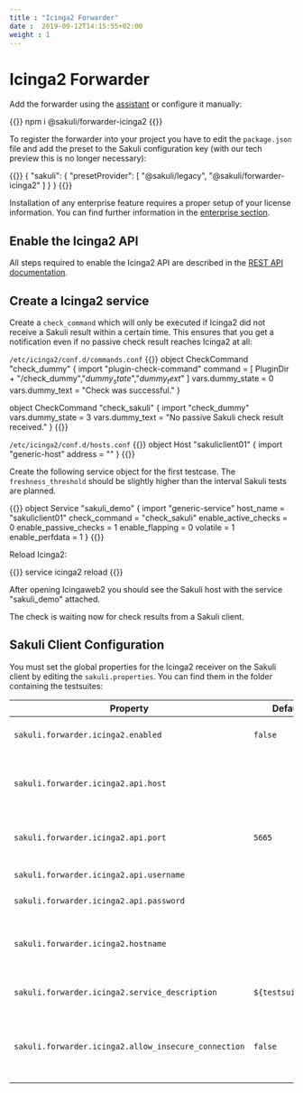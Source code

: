 ```yaml
---
title : "Icinga2 Forwarder"
date :  2019-09-12T14:15:55+02:00
weight : 1
---
```


# Icinga2 Forwarder

Add the forwarder using the [assistant](/docs/enterprise_features/#assisted-setup) or configure it manually:

{{<highlight bash>}}
npm i @sakuli/forwarder-icinga2
{{</highlight>}}

To register the forwarder into your project you have to edit the `package.json` file and add the preset to the Sakuli configuration key
(with our tech preview this is no longer necessary):

{{<highlight json>}}
{
    "sakuli": {
        "presetProvider": [
            "@sakuli/legacy",
            "@sakuli/forwarder-icinga2"
        ]
    }
}
{{</highlight>}}

Installation of any enterprise feature requires a proper setup of your license information. You can find further information in the [enterprise section](/docs/enterprise#using-licences-information).


## Enable the Icinga2 API
All steps required to enable the Icinga2 API are described in the <a href="http://docs.icinga.org/icinga2/snapshot/doc/module/icinga2/chapter/icinga2-api" target="_blank" rel="noopener">REST API documentation</a>.

## Create a Icinga2 service

Create a `check_command` which will only be executed if Icinga2 did not receive a Sakuli result within a certain time. This ensures that you get a notification even if no passive check result reaches Icinga2 at all:

`/etc/icinga2/conf.d/commands.conf`
{{<highlight conf>}}
object CheckCommand "check_dummy" {
   import "plugin-check-command"
   command = [
     PluginDir + "/check_dummy","$dummy_state$","$dummy_text$"
   ]
   vars.dummy_state = 0
   vars.dummy_text = "Check was successful."
}

object CheckCommand "check_sakuli" {
   import "check_dummy"
   vars.dummy_state = 3
   vars.dummy_text = "No passive Sakuli check result received."
}
{{</highlight>}}

`/etc/icinga2/conf.d/hosts.conf`
{{<highlight conf>}}
object Host "sakuliclient01" {
   import "generic-host"
   address = "<IP>"
}
{{</highlight>}}

Create the following service object for the first testcase. The `freshness_threshold` should be slightly higher than the interval Sakuli tests are planned.

{{<highlight conf>}}
object Service "sakuli_demo" {
  import "generic-service"
  host_name = "sakuliclient01"
  check_command = "check_sakuli"
  enable_active_checks = 0
  enable_passive_checks = 1
  enable_flapping = 0
  volatile = 1
  enable_perfdata = 1
}
{{</highlight>}}

Reload Icinga2:

{{<highlight bash>}}
service icinga2 reload
{{</highlight>}}

After opening Icingaweb2 you should see the Sakuli host with the service "sakuli_demo" attached.

The check is waiting now for check results from a Sakuli client.

## Sakuli Client Configuration

You must set the global properties for the Icinga2 receiver on the Sakuli client by editing the `sakuli.properties`. You can find them in the folder containing the testsuites:

| Property | Default | Effect |
|----------|---------|--------|
|`sakuli.forwarder.icinga2.enabled` | `false`| Enables result forwarding to Icinga2 |
|`sakuli.forwarder.icinga2.api.host`| | The hostname or IP of the Icinga2 API-endpoints |
|`sakuli.forwarder.icinga2.api.port`| `5665` | The port or IP of the Icinga2 API-endpoints  |
|`sakuli.forwarder.icinga2.api.username` | | API user name  |
|`sakuli.forwarder.icinga2.api.password` | | API user password  |
|`sakuli.forwarder.icinga2.hostname`| | The name of the host object configured in Icinga2 |
|`sakuli.forwarder.icinga2.service_description`| `${testsuite.id}` | The name of the service in Icinga2 |
|`sakuli.forwarder.icinga2.allow_insecure_connection`| `false` | Disable SSL checks. **Never** use this in production environments! |
